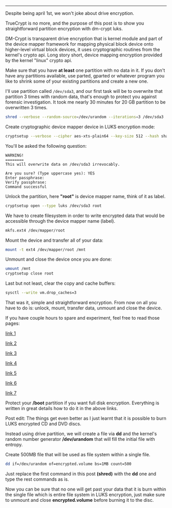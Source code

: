 
---

Despite being april 1st, we won't joke about drive encryption.

TrueCrypt is no more, and the purpose of this post is to show you straightforward partition encryption with dm-crypt luks.

DM-Crypt is transparent drive encryption that is kernel module and part of the device mapper framework for mapping physical block device onto higher-level virtual block devices, it uses cryptographic routines from the kernel's crypto api. Long story short, device mapping encryption provided by the kernel "linux" crypto api.

Make sure that you have **at least** one partition with no data in it. If you don't have any partitions available, use parted, gparted or whatever program you like to shrink some of your existing partitions and create a new one.

I'll use partition called `/dev/sda3`, and our first task will be to overwrite that partition 3 times with random data, that's enough to protect you against forensic investigation. It took me nearly 30 minutes for 20 GB partition to be overwritten 3 times.

```bash
shred --verbose --random-source=/dev/urandom --iterations=3 /dev/sda3
```

Create cryptographic device mapper device in LUKS encryption mode:

```bash
cryptsetup --verbose --cipher aes-xts-plain64 --key-size 512 --hash sha512 --iter-time 5000 --use-random luksFormat /dev/sda3
```

You'll be asked the following question:

```
WARNING!
========
This will overwrite data on /dev/sda3 irrevocably.

Are you sure? (Type uppercase yes): YES
Enter passphrase:
Verify passphrase:
Command successful
```

Unlock the partition, here **"root"** is device mapper name, think of it as label.

```bash
cryptsetup open --type luks /dev/sda3 root
```

We have to create filesystem in order to write encrypted data that would be accessible through the device mapper name (label).

```bash
mkfs.ext4 /dev/mapper/root
```

Mount the device and transfer all of your data:

```bash
mount -t ext4 /dev/mapper/root /mnt
```

Unmount and close the device once you are done:

```bash
umount /mnt
cryptsetup close root
```

Last but not least, clear the copy and cache buffers:

```bash
sysctl --write vm.drop_caches=3
```

That was it, simple and straightforward encryption. From now on all you have to do is: unlock, mount, transfer data, unmount and close the device.

If you have couple hours to spare and experiment, feel free to read those pages:

[link 1](http://crunchbang.org/forums/viewtopic.php?id=24722)

[link 2](https://bbs.archlinux.org/viewtopic.php?pid=943338)

[link 3](https://wiki.archlinux.org/index.php/Dm-crypt/Device_encryption)

[link 4](https://wiki.archlinux.org/index.php/Dm-crypt)

[link 5](https://wiki.gentoo.org/wiki/DM-Crypt_LUKS)

[link 6](https://wiki.gentoo.org/wiki/Dm-crypt)

[link 7](https://help.ubuntu.com/community/EncryptedFilesystemHowto)

Protect your **/boot** partition if you want full disk encryption. Everything is written in great details how to do it in the above links.

Post edit: The things get even better as I just learnt that it is possible to burn LUKS encrypted CD and DVD discs.

Instead using drive partition, we will create a file via **dd** and the kernel's random number generator **/dev/urandom** that will fill the initial file with entropy.

Create 500MB file that will be used as file system within a single file.

```bash
dd if=/dev/urandom of=encrypted.volume bs=1MB count=500
```

Just replace the first command in this post **(shred)** with the **dd** one and type the rest commands as is.

Now you can be sure that no one will get past your data that it is burn within the single file which is entire file system in LUKS encryption, just make sure to unmount and close **encrypted.volume** before burning it to the disc.
